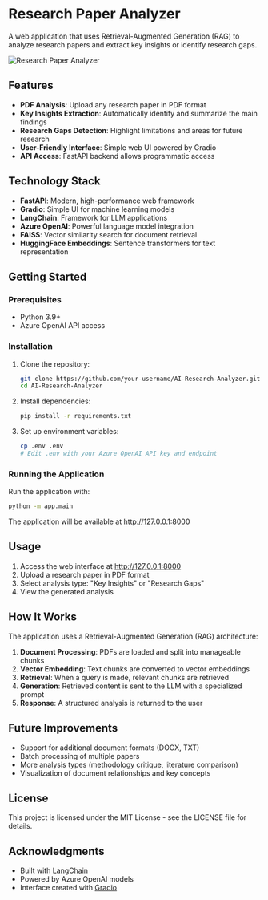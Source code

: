 # Research Paper Analyzer

A web application that uses Retrieval-Augmented Generation (RAG) to analyze research papers and extract key insights or identify research gaps.

![Research Paper Analyzer](https://user-images.githubusercontent.com/your-username/your-repo-name/raw/main/screenshots/app-screenshot.png)

## Features

- **PDF Analysis**: Upload any research paper in PDF format
- **Key Insights Extraction**: Automatically identify and summarize the main findings
- **Research Gaps Detection**: Highlight limitations and areas for future research
- **User-Friendly Interface**: Simple web UI powered by Gradio
- **API Access**: FastAPI backend allows programmatic access

## Technology Stack

- **FastAPI**: Modern, high-performance web framework
- **Gradio**: Simple UI for machine learning models
- **LangChain**: Framework for LLM applications
- **Azure OpenAI**: Powerful language model integration
- **FAISS**: Vector similarity search for document retrieval
- **HuggingFace Embeddings**: Sentence transformers for text representation

## Getting Started

### Prerequisites

- Python 3.9+
- Azure OpenAI API access

### Installation

1. Clone the repository:
   ```bash
   git clone https://github.com/your-username/AI-Research-Analyzer.git
   cd AI-Research-Analyzer
   ```

2. Install dependencies:
   ```bash
   pip install -r requirements.txt
   ```

3. Set up environment variables:
   ```bash
   cp .env .env
   # Edit .env with your Azure OpenAI API key and endpoint
   ```

### Running the Application

Run the application with:

```bash
python -m app.main
```

The application will be available at http://127.0.0.1:8000

## Usage

1. Access the web interface at http://127.0.0.1:8000
2. Upload a research paper in PDF format
3. Select analysis type: "Key Insights" or "Research Gaps"
4. View the generated analysis

## How It Works

The application uses a Retrieval-Augmented Generation (RAG) architecture:

1. **Document Processing**: PDFs are loaded and split into manageable chunks
2. **Vector Embedding**: Text chunks are converted to vector embeddings
3. **Retrieval**: When a query is made, relevant chunks are retrieved
4. **Generation**: Retrieved content is sent to the LLM with a specialized prompt
5. **Response**: A structured analysis is returned to the user

## Future Improvements

- Support for additional document formats (DOCX, TXT)
- Batch processing of multiple papers
- More analysis types (methodology critique, literature comparison)
- Visualization of document relationships and key concepts

## License

This project is licensed under the MIT License - see the LICENSE file for details.

## Acknowledgments

- Built with [LangChain](https://github.com/langchain-ai/langchain)
- Powered by Azure OpenAI models
- Interface created with [Gradio](https://gradio.app/)
